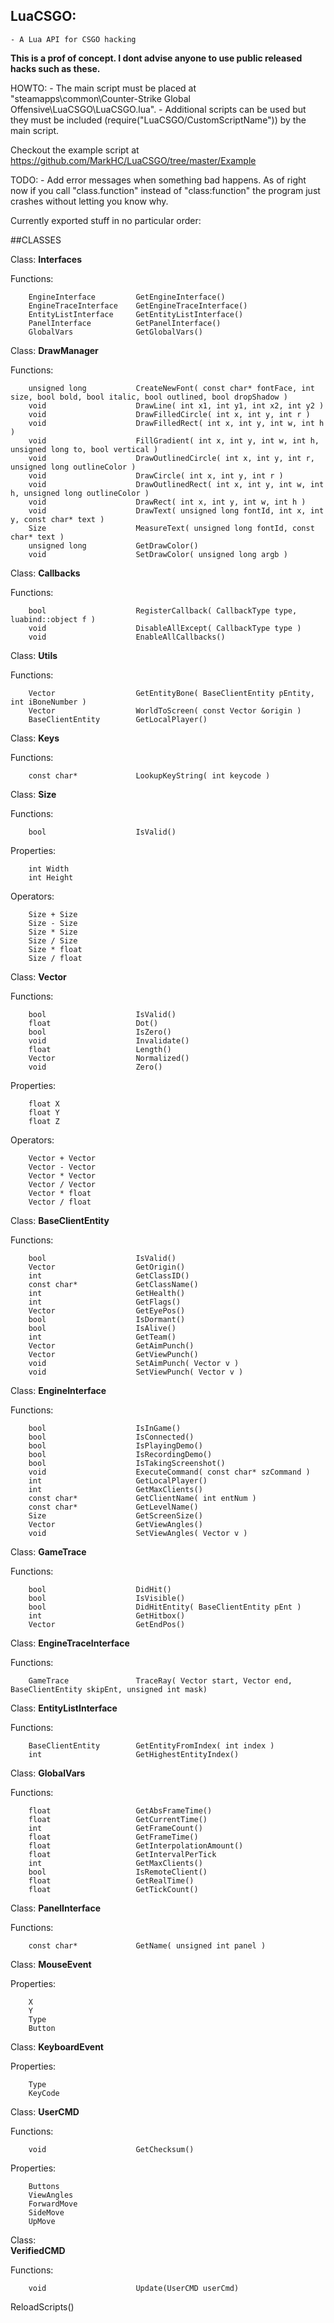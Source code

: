## LuaCSGO: 
	- A Lua API for CSGO hacking

**This is a prof of concept. I dont advise anyone to use public released hacks such as these.**

HOWTO:
	- The main script must be placed at "steamapps\common\Counter-Strike Global Offensive\LuaCSGO\LuaCSGO.lua". 
	- Additional scripts can be used but they must be included (require("LuaCSGO/CustomScriptName")) by the main script.

Checkout the example script at https://github.com/MarkHC/LuaCSGO/tree/master/Example

TODO:
	- Add error messages when something bad happens. As of right now if you call "class.function" instead of "class:function" the program just crashes without letting you know why.
	
Currently exported stuff in no particular order:

##CLASSES

Class:
	**Interfaces**
	
Functions:
```
	EngineInterface 		GetEngineInterface()
	EngineTraceInterface 	GetEngineTraceInterface()
	EntityListInterface 	GetEntityListInterface()
	PanelInterface 			GetPanelInterface()
	GlobalVars 				GetGlobalVars()
```

Class:
	**DrawManager**
	
Functions:
```
	unsigned long 			CreateNewFont( const char* fontFace, int size, bool bold, bool italic, bool outlined, bool dropShadow )
	void 					DrawLine( int x1, int y1, int x2, int y2 )
	void 					DrawFilledCircle( int x, int y, int r )
	void 					DrawFilledRect( int x, int y, int w, int h )
	void 					FillGradient( int x, int y, int w, int h, unsigned long to, bool vertical )
	void 					DrawOutlinedCircle( int x, int y, int r, unsigned long outlineColor )
	void 					DrawCircle( int x, int y, int r )
	void 					DrawOutlinedRect( int x, int y, int w, int h, unsigned long outlineColor )
	void 					DrawRect( int x, int y, int w, int h )
	void 					DrawText( unsigned long fontId, int x, int y, const char* text )
	Size 					MeasureText( unsigned long fontId, const char* text )
	unsigned long 			GetDrawColor()
	void 					SetDrawColor( unsigned long argb )
```

Class:
	**Callbacks**
	
Functions:
```
	bool 					RegisterCallback( CallbackType type, luabind::object f )
	void 					DisableAllExcept( CallbackType type )
	void 					EnableAllCallbacks()
```

Class:
	**Utils**
	
Functions:
```
	Vector 					GetEntityBone( BaseClientEntity pEntity, int iBoneNumber )
	Vector 					WorldToScreen( const Vector &origin )
	BaseClientEntity 		GetLocalPlayer()
```

Class:
	**Keys**
	
Functions:
```
	const char* 			LookupKeyString( int keycode )
```

Class:
	**Size**
	
Functions:
```
	bool 					IsValid()
```
Properties:
```
	int Width
	int Height
```
Operators:
```
	Size + Size
	Size - Size
	Size * Size
	Size / Size
	Size * float
	Size / float
```

Class:
	**Vector**
	
Functions:
```
	bool 					IsValid()
	float 					Dot()
	bool					IsZero()
	void 					Invalidate()
	float 					Length()
	Vector 					Normalized()
	void 					Zero()
```
Properties:
```
	float X
	float Y
	float Z
```
Operators:
```
	Vector + Vector
	Vector - Vector
	Vector * Vector
	Vector / Vector
	Vector * float
	Vector / float
```

Class:
	**BaseClientEntity**
	
Functions:
```
	bool 					IsValid()
	Vector 					GetOrigin()
	int 					GetClassID()
	const char* 			GetClassName()
	int 					GetHealth()
	int 					GetFlags()
	Vector 					GetEyePos()
	bool 					IsDormant()
	bool 					IsAlive()
	int 					GetTeam()
	Vector 					GetAimPunch()
	Vector 					GetViewPunch()
	void 					SetAimPunch( Vector v )
	void 					SetViewPunch( Vector v )
```

Class:
	**EngineInterface**
	
Functions:
```
	bool 					IsInGame()
	bool 					IsConnected()
	bool 					IsPlayingDemo()
	bool 					IsRecordingDemo()
	bool 					IsTakingScreenshot()
	void 					ExecuteCommand( const char* szCommand )
	int 					GetLocalPlayer()
	int 					GetMaxClients()
	const char* 			GetClientName( int entNum )
	const char* 			GetLevelName()
	Size 					GetScreenSize()
	Vector 					GetViewAngles()
	void 					SetViewAngles( Vector v )
```

Class:
	**GameTrace**
	
Functions:
```
	bool 					DidHit()
	bool 					IsVisible()
	bool 					DidHitEntity( BaseClientEntity pEnt )
	int 					GetHitbox()
	Vector 					GetEndPos()
```

Class:
	**EngineTraceInterface**
	
Functions:
```
	GameTrace 				TraceRay( Vector start, Vector end, BaseClientEntity skipEnt, unsigned int mask)
```

Class:
	**EntityListInterface**
	
Functions:
```
	BaseClientEntity 		GetEntityFromIndex( int index )
	int 					GetHighestEntityIndex()
```

Class:
	**GlobalVars**
	
Functions:
```
	float 					GetAbsFrameTime()
	float 					GetCurrentTime()
    int 					GetFrameCount()
    float 					GetFrameTime()
    float 					GetInterpolationAmount()
    float 					GetIntervalPerTick
    int 					GetMaxClients()
    bool 					IsRemoteClient()
    float 					GetRealTime()
    float 					GetTickCount()
```

Class:
	**PanelInterface**
	
Functions:
```
	const char* 			GetName( unsigned int panel )
```

Class:
	**MouseEvent**
	
Properties:
```
	X
	Y
	Type
	Button
```

Class:
	**KeyboardEvent**
	
Properties:
```
	Type
	KeyCode
```

Class:
	**UserCMD**
	
Functions:
```
	void 					GetChecksum()
```
Properties:
```
	Buttons
	ViewAngles
	ForwardMove
	SideMove
	UpMove
```

Class:	
	**VerifiedCMD**
	
Functions:
```
	void 					Update(UserCMD userCmd)
```
ReloadScripts()
